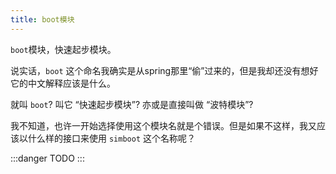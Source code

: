 ```yaml
---
title: boot模块
---
```


`boot`模块，快速起步模块。

说实话，`boot` 这个命名我确实是从spring那里“偷”过来的，但是我却还没有想好它的中文解释应该是什么。
<br/>

就叫 `boot`? 叫它 “快速起步模块”? 亦或是直接叫做 “波特模块”? 

我不知道，也许一开始选择使用这个模块名就是个错误。但是如果不这样，我又应该以什么样的接口来使用 `simboot` 这个名称呢？

:::danger
TODO
:::
